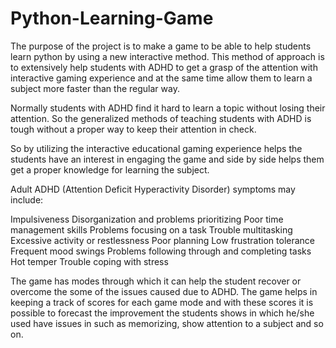 # Python-Learning-Game

The purpose of the project is to make a game to be able to help students learn python by using a new interactive method. This method of approach is to extensively help students with ADHD to get a grasp of the attention with interactive gaming experience and at the same time allow them to learn a subject more faster than the regular way.

Normally students with ADHD find it hard to learn a topic without losing their attention. So the generalized methods of teaching students with ADHD is tough without a proper way to keep their attention in check.

So by utilizing the interactive educational gaming experience helps the students have an interest in engaging the game and side by side helps them get a proper knowledge for learning the subject. 

Adult ADHD (Attention Deficit Hyperactivity Disorder) symptoms may include:

Impulsiveness
Disorganization and problems prioritizing
Poor time management skills
Problems focusing on a task
Trouble multitasking
Excessive activity or restlessness
Poor planning
Low frustration tolerance
Frequent mood swings
Problems following through and completing tasks
Hot temper
Trouble coping with stress

The game has modes through which it can help the student recover or overcome the some of the issues caused due to ADHD. The game helps in keeping a track of scores for each game mode and with these scores it is possible to forecast the improvement the students shows in which he/she used have issues in such as memorizing, show attention to a subject and so on.

